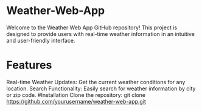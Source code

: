# Weather-Web-App
Welcome to the Weather Web App GitHub repository! This project is designed to provide users with real-time weather information in an intuitive and user-friendly interface.
# Features
Real-time Weather Updates: Get the current weather conditions for any location.
Search Functionality: Easily search for weather information by city or zip code.
#Installation
Clone the repository:
git clone https://github.com/yourusername/weather-web-app.git
